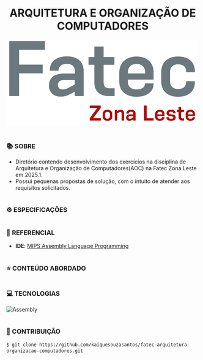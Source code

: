 <h1 align=center>ARQUITETURA E ORGANIZAÇÃO DE COMPUTADORES</h1>

<p align="center">
  <img src="fatec.png" width="500">
</p>

#
### 📚 SOBRE

- Diretório contendo desenvolvimento dos exercícios na disciplina de Arquitetura e Organização de Computadores(AOC) na Fatec Zona Leste em 2025.1.
- Possui pequenas propostas de solução, com o intuito de atender aos requisitos solicitados.

# 
### ⚙️ ESPECIFICAÇÕES

#
### 📄 REFERENCIAL

- **IDE**: [MIPS Assembly Language Programming](https://computerscience.missouristate.edu/mars-mips-simulator.htm)

#
### ⭐ CONTEÚDO ABORDADO

#
### 💻 TECNOLOGIAS
![Assembly](https://img.shields.io/badge/-assembly-0D1117?style=for-the-badge&logo=assembly&logoColor=1572B6&labelColor=0D1117)&nbsp;

#
### 🔗 CONTRIBUIÇÃO

```
$ git clone https://github.com/kaiquesouzasantos/fatec-arquitetura-organizacao-computadores.git 
```